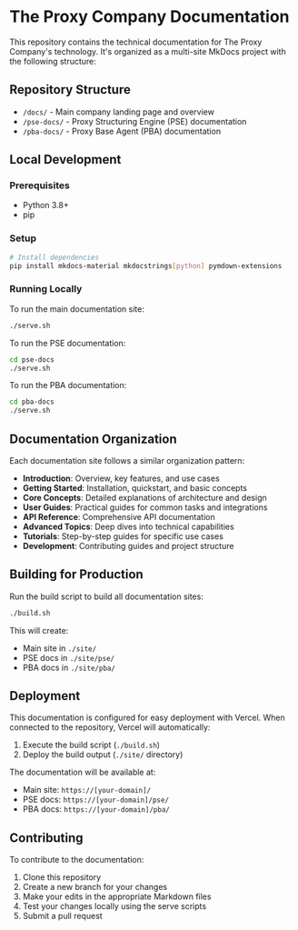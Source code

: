 # The Proxy Company Documentation

This repository contains the technical documentation for The Proxy Company's technology. It's organized as a multi-site MkDocs project with the following structure:

## Repository Structure

- `/docs/` - Main company landing page and overview
- `/pse-docs/` - Proxy Structuring Engine (PSE) documentation
- `/pba-docs/` - Proxy Base Agent (PBA) documentation

## Local Development

### Prerequisites

- Python 3.8+
- pip

### Setup

```bash
# Install dependencies
pip install mkdocs-material mkdocstrings[python] pymdown-extensions
```

### Running Locally

To run the main documentation site:

```bash
./serve.sh
```

To run the PSE documentation:

```bash
cd pse-docs
./serve.sh
```

To run the PBA documentation:

```bash
cd pba-docs
./serve.sh
```

## Documentation Organization

Each documentation site follows a similar organization pattern:

- **Introduction**: Overview, key features, and use cases
- **Getting Started**: Installation, quickstart, and basic concepts
- **Core Concepts**: Detailed explanations of architecture and design
- **User Guides**: Practical guides for common tasks and integrations
- **API Reference**: Comprehensive API documentation
- **Advanced Topics**: Deep dives into technical capabilities
- **Tutorials**: Step-by-step guides for specific use cases
- **Development**: Contributing guides and project structure

## Building for Production

Run the build script to build all documentation sites:

```bash
./build.sh
```

This will create:
- Main site in `./site/`
- PSE docs in `./site/pse/`
- PBA docs in `./site/pba/`

## Deployment

This documentation is configured for easy deployment with Vercel. When connected to the repository, Vercel will automatically:

1. Execute the build script (`./build.sh`)
2. Deploy the build output (`./site/` directory)

The documentation will be available at:
- Main site: `https://[your-domain]/`
- PSE docs: `https://[your-domain]/pse/`
- PBA docs: `https://[your-domain]/pba/`

## Contributing

To contribute to the documentation:

1. Clone this repository
2. Create a new branch for your changes
3. Make your edits in the appropriate Markdown files
4. Test your changes locally using the serve scripts
5. Submit a pull request
